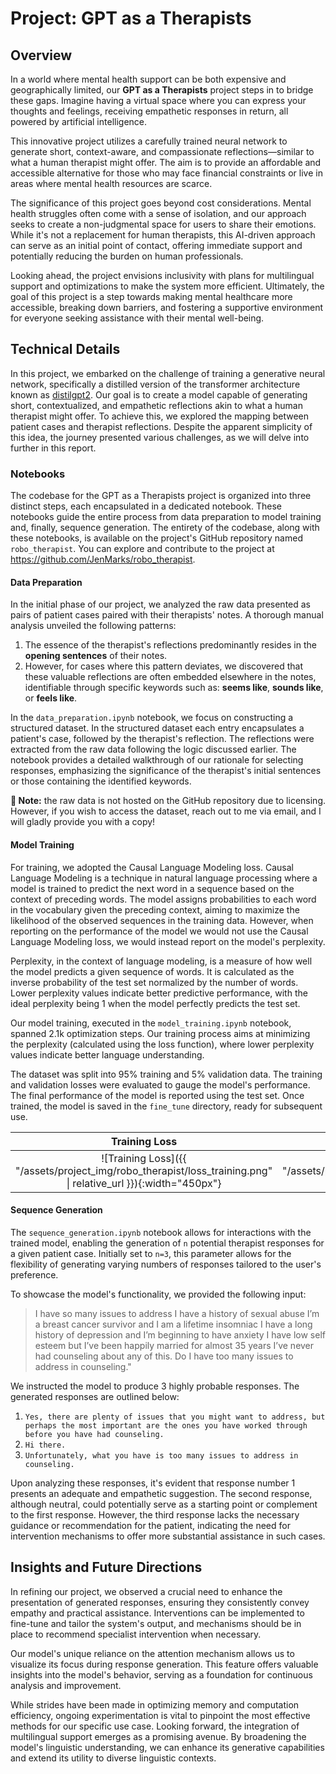 <h1 class="tertiary-text-color"> Project: GPT as a Therapists </h1>

## Overview

In a world where mental health support can be both expensive and geographically limited, our **GPT as a Therapists** 
project steps in to bridge these gaps. Imagine having a virtual space where you can express your thoughts and feelings,
receiving empathetic responses in return, all powered by artificial intelligence.

This innovative project utilizes a carefully trained neural network to generate short, context-aware, and compassionate
reflections—similar to what a human therapist might offer. The aim is to provide an affordable and accessible alternative
for those who may face financial constraints or live in areas where mental health resources are scarce.

The significance of this project goes beyond cost considerations. Mental health struggles often come with a sense of
isolation, and our approach seeks to create a non-judgmental space for users to share their emotions. While it's not a
replacement for human therapists, this AI-driven approach can serve as an initial point of contact, offering immediate
support and potentially reducing the burden on human professionals.

Looking ahead, the project envisions inclusivity with plans for multilingual support and optimizations to make the system
more efficient. Ultimately, the goal of this project is a step towards making mental healthcare more accessible,
breaking down barriers, and fostering a supportive environment for everyone seeking assistance with their mental well-being.

## Technical Details

In this project, we embarked on the challenge of training a generative neural network, specifically a distilled version
of the transformer architecture known as 
<a href="https://cdn.openai.com/better-language-models/language_models_are_unsupervised_multitask_learners.pdf" target="_blank">distilgpt2</a>.
Our goal is to create a model capable of generating short, contextualized, and empathetic reflections akin to what a
human therapist might offer. To achieve this, we explored the mapping between patient cases and therapist reflections.
Despite the apparent simplicity of this idea, the journey presented various challenges, as we will delve into further 
in this report.

### Notebooks

The codebase for the GPT as a Therapists project is organized into three distinct steps, each encapsulated in a dedicated notebook.
These notebooks guide the entire process from data preparation to model training and, finally, sequence generation.
The entirety of the codebase, along with these notebooks, is available on the project's GitHub repository named `robo_therapist`.
You can explore and contribute to the project at 
<a href="https://github.com/JenMarks/robo_therapist" target="_blank">https://github.com/JenMarks/robo_therapist</a>.

#### Data Preparation

In the initial phase of our project, we analyzed the raw data presented as pairs of patient cases paired with their therapists' notes.
A thorough manual analysis unveiled the following patterns:

 1. The essence of the therapist's reflections predominantly resides in the **opening sentences** of their notes.
 2. However, for cases where this pattern deviates, we discovered that these valuable reflections are often embedded elsewhere in the notes, identifiable through specific keywords such as: **seems like**, **sounds like**, or **feels like**.

In the `data_preparation.ipynb` notebook, we focus on constructing a structured dataset. In the structured dataset each
entry encapsulates a patient's case, followed by the therapist's reflection. The reflections were extracted from the raw
data following the logic discussed earlier. The notebook provides a detailed walkthrough of our rationale for selecting
responses, emphasizing the significance of the therapist's initial sentences or those containing the identified keywords.

**📢 Note:** the raw data is not hosted on the GitHub repository due to licensing. However, if you wish to access the dataset,
reach out to me via email, and I will gladly provide you with a copy!

#### Model Training

For training, we adopted the Causal Language Modeling loss.
Causal Language Modeling is a technique in natural language processing where a model is trained to predict the next word
in a sequence based on the context of preceding words. The model assigns probabilities to each word in the vocabulary
given the preceding context, aiming to maximize the likelihood of the observed sequences in the training data. However,
when reporting on the performance of the model we would not use the Causal Language Modeling loss, we would instead report
on the model's perplexity.

Perplexity, in the context of language modeling, is a measure of how well the model predicts a given sequence of words.
It is calculated as the inverse probability of the test set normalized by the number of words. Lower perplexity values
indicate better predictive performance, with the ideal perplexity being 1 when the model perfectly predicts the test set.

Our model training, executed in the `model_training.ipynb` notebook, spanned 2.1k optimization steps. Our training process
aims at minimizing the perplexity (calculated using the loss function), where lower perplexity values indicate better
language understanding.

The dataset was split into 95% training and 5% validation data. The training and validation losses were evaluated to gauge
the model's performance. The final performance of the model is reported using the test set. Once trained, the model is saved in the `fine_tune` directory, ready for subsequent use.

|                                               **Training Loss**                                                |                                     **Validation Loss**                                     |
|:--------------------------------------------------------------------------------------------------------------:|:-------------------------------------------------------------------------------------------:|
| ![Training Loss]({{ "/assets/project_img/robo_therapist/loss_training.png" \| relative_url }}){:width="450px"} | ![Validation Loss]({{ "/assets/project_img/robo_therapist/loss_validation.png" \| relative_url }}){:width="450px"} |


#### Sequence Generation

The `sequence_generation.ipynb` notebook allows for interactions with the trained model, enabling the generation of `n` 
potential therapist responses for a given patient case. Initially set to `n=3`, this parameter allows for the flexibility
of generating varying numbers of responses tailored to the user's preference.

To showcase the model's functionality, we provided the following input: 
> I have so many issues to address I have a history of sexual abuse I’m a breast cancer survivor and I am a lifetime 
> insomniac I have a long history of depression and I’m beginning to have anxiety I have low self esteem but I’ve been
> happily married for almost 35 years  I’ve never had counseling about any of this. Do I have too many issues to address in counseling."
 
We instructed the model to produce 3 highly probable responses. The generated responses are outlined below:

 1. `Yes, there are plenty of issues that you might want to address, but perhaps the most important are the ones you have worked through before you have had counseling.`
 2. `Hi there.`
 3. `Unfortunately, what you have is too many issues to address in counseling.`

Upon analyzing these responses, it's evident that response number 1 presents an adequate and empathetic suggestion.
The second response, although neutral, could potentially serve as a starting point or complement to the first response.
However, the third response lacks the necessary guidance or recommendation for the patient, indicating the need for
intervention mechanisms to offer more substantial assistance in such cases. 

## Insights and Future Directions

In refining our project, we observed a crucial need to enhance the presentation of generated responses, ensuring they
consistently convey empathy and practical assistance. Interventions can be implemented to fine-tune and tailor the
system's output, and mechanisms should be in place to recommend specialist intervention when necessary.

Our model's unique reliance on the attention mechanism allows us to visualize its focus during response generation.
This feature offers valuable insights into the model's behavior, serving as a foundation for continuous analysis and improvement.

While strides have been made in optimizing memory and computation efficiency, ongoing experimentation is vital to pinpoint
the most effective methods for our specific use case. Looking forward, the integration of multilingual support emerges
as a promising avenue. By broadening the model's linguistic understanding, we can enhance its generative capabilities
and extend its utility to diverse linguistic contexts.

